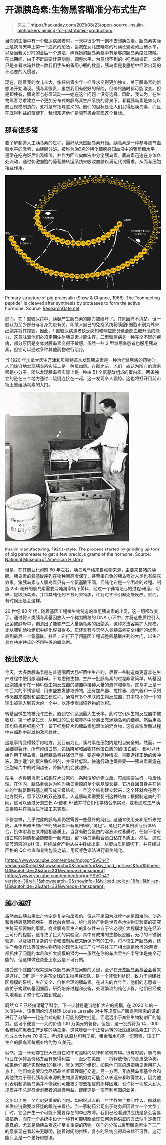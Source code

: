 # 开源胰岛素:生物黑客瞄准分布式生产

> 原文：<https://hackaday.com/2021/08/23/open-source-insulin-biohackers-aiming-for-distributed-production/>

当你的生活中有一个糖尿病患者时，一天中很少有一刻不去想胰岛素。胰岛素实际上是我每天早上第一个连贯的想法，当我在女儿还睡着的时候检查她的血糖水平，以及当我关灯时的最后一个想法，确保她的胰岛素泵中有足够的胰岛素度过夜晚。在此期间，由于不断需要计算剂量、调整水平、为意想不到的小吃添加校正，或者只是查看冰箱并数一数我们手头的备用小瓶的数量，胰岛素是我思想中经常出现的不必要的入侵者。

现在，随着我的女儿长大，像任何青少年一样寻求变得更加独立，关于胰岛素的新想法开始涌现。胰岛素很贵，虽然我们有很好的保险，但价格随时都可能改变。但是即使有，胰岛素也必须流动——她在这个问题上没有选择。因此，我认为，在生物黑客寻求建立一个更加分布式的胰岛素生产系统的背景下，看看胰岛素是如何以商业规模制造的，这将是有指导意义的。他们的目标是让人们买得起胰岛素，而且在既得利益的驱使下，我想知道他们是否有机会实现这个目标。

## 那有很多猪

要了解制造人工胰岛素的过程，最好从天然胰岛素开始。胰岛素是一种参与调节血糖水平的激素，由胰腺分泌。被称为β细胞的特化细胞感知血液中的葡萄糖水平，通常在吃完饭后出现峰值，并作为回应向血液中分泌胰岛素。胰岛素迅速在身体各处流动，通过刺激细胞的葡萄糖转运系统来吸收血糖以满足代谢需求，从而与细胞相互作用。

[![](img/d52d1017a9bcd1523c3ad2620e9b1c11.png)](https://hackaday.com/wp-content/uploads/2021/07/porcine-proinsulin.png)

Primary structure of pig proinsulin (Show & Chance, 1968). The “connecting peptide” is cleaved after synthesis by proteases to form the active hormone. Source: [ResearchGate.net](https://www.researchgate.net/figure/Primary-structure-of-pig-proinsulin-Show-Chance-1968-The-sequence-of-pig-insulin-is_fig1_19639515)

然而，在 1 型糖尿病中，胰腺产生胰岛素的能力被破坏了。其原因尚不清楚，但一般认为至少部分与自身免疫有关，即某人自己的免疫系统将胰腺β细胞识别为外来细胞并将其摧毁。因此，1 型糖尿病患者缺乏感知和响应部分或全部血糖升高的能力，这意味着他们必须定期注射胰岛素才能生存。二型糖尿病是一种完全不同的疾病，部分原因是身体对胰岛素变得不敏感。虽然一些 2 型糖尿病患者也服用胰岛素，但它可以通过多种其他药物进行治疗。

当 1920 年加拿大医生万津和贝斯特首次发现胰岛素是一种治疗糖尿病的药物时，人们惊讶地发现胰岛素实际上是一种蛋白质。在那之前，人们一直认为所有的激素都是小分子，所以发现胰岛素实际上是一种由 51 个氨基酸组成的蛋白质，两条独立的链在三个地方通过二硫键连接在一起，这一发现令人震惊。这也将打开目前市场上重组胰岛素的大门。

[![](img/af2115e7734a085d6afe09403ec9c464.png)](https://hackaday.com/wp-content/uploads/2021/07/porcine-insulin-production.jpg)

Insulin manufacturing, 1920s-style. The process started by grinding up tons of pig pancreases to get a few precious grams of the hormone. Source: [National Museum of American History](https://americanhistory.si.edu/blog/2013/11/two-tons-of-pig-parts-making-insulin-in-the-1920s.html)

但是，在其商业化的前 60 年左右，胰岛素严格来自动物来源，主要来自猪的胰腺。胰岛素的氨基酸序列在物种间高度保守，甚至来自鱼的胰岛素对人类也有临床效果。猪胰岛素与人胰岛素只有一个氨基酸不同，但纯化它是一个困难的过程。制造 250 毫升的胰岛素需要两吨屠宰场下脚料，经过一个非常恶心的过程:研磨、切碎、提取胰岛素，并将其纯化到不含污染物质，注射时不会引起免疫反应。然而，有时候还是会这样。

20 世纪 80 年代，随着基因工程微生物制造的重组胰岛素的出现，这一切都改变了。通过将人类胰岛素基因放入一个称为质粒的 DNA 小环中，并将这些质粒引入细菌或酵母中，创造出了能够产生大量胰岛素的细胞系，这种方法容易扩大规模，比从哺乳动物组织中纯化容易得多。它还具有与天然人类胰岛素完全相同的优势，直到最后一个氨基酸。并且，它打开了用基因工程调整氨基酸序列的大门，以生产具有特定特征的不同种类的胰岛素。

## 按比例放大

今天，大多数胰岛素是在普通细菌大肠杆菌中生产的，尽管一些制造商更喜欢在生产过程中使用酿酒酵母。不考虑微生物，生产一批胰岛素的过程非常简单。转基因细胞被用于在一种叫做生物反应器的装置中接种大量的液体培养基。这基本上是一个巨大的不锈钢罐，用来盛放发酵培养物，还有加热器、搅拌器、通气器和一系列传感器来控制和监控生长过程。通常有多个串联的生物反应器，其中较小的一个的输出被输入到较大的一个中，以逐步增加培养物的体积。

转基因微生物被允许生长，直到它们达到最大生长率，此时它们从生物反应器中被收获。第一步是过滤，从用过的生长培养基中分离出充满胰岛素的细胞。然后用高压均质机将细胞分开，留下细胞碎片和胰岛素包涵体的混合物，这有点像发酵过程中在细胞中形成的激素晶体。

这是事情变得棘手的地方。到目前为止，胰岛素在细胞内是相当安全的。然而，一旦细胞裂开，所有的蛋白质，包括降解和回收其他蛋白质的酶(蛋白酶)，都可以开始作用于胰岛素，降解胰岛素并降低产量。要避免这种情况，需要选择正确的缓冲液，添加适当的蛋白酶抑制剂，并保持低温。快速行动也很重要——胰岛素暴露在细胞碎片中的时间越长，降解的机会就越多。

在进一步将胰岛素与细胞碎片分离的一系列溶解步骤之后，可能需要进行一轮后处理。在体内，胰岛素表达为称为胰岛素原的单个氨基酸长链，它折叠回自身并在远处的半胱氨酸残基之间形成三级结构。一旦这个结构建立起来，这个环就会在两个地方裂开，留下活跃的双链激素。人造胰岛素需要复制这种结构；根据制造商的不同，这可以通过分别生长 A-链和 B-链并将它们化学结合来实现，或者通过生产胰岛素原并在事后进行加工来实现。

不管怎样，几乎完成的胰岛素仍然需要一些最终的纯化。这通常使用亲和层析来完成，其中由微生物产生的胰岛素带有蛋白质的“尾巴”。尾巴允许蛋白质与抗体结合，抗体附着在某种固相基质上。当含有融合蛋白的溶液流过基质时，任何不带有蛋白尾的物质都会随废物一起流出，留下胰岛素融合蛋白粘在基质上。然后，通过调节溶液的 pH 值，将纯融合产物从柱中释放出来，从蛋白质尾部切下，并在经过严格的 QC 检查和最终包装之前，用反相色谱法进行最终纯化。

 [https://www.youtube.com/embed/nqkggYSVCh4?version=3&rel=1&showsearch=0&showinfo=1&iv_load_policy=1&fs=1&hl=en-US&autohide=2&start=331&wmode=transparent](https://www.youtube.com/embed/nqkggYSVCh4?version=3&rel=1&showsearch=0&showinfo=1&iv_load_policy=1&fs=1&hl=en-US&autohide=2&start=331&wmode=transparent)



## 越小越好

虽然商业胰岛素生产肯定是复杂和昂贵的，但这不是因为过程本身是困难的。创造和维持转基因细胞系，表达融合蛋白，纯化最终产物是世界各地生物实验室的研究生每天都要做的事情。商业胰岛素生产的复杂性来自于它必须扩大规模才能在经济上可行的程度，这导致了巨大的实验室，其中有成排的生物反应器，无尽的不锈钢管道，以及极其复杂的命令和控制系统来确保所有的工作。将不仅生产胰岛素，还生产免疫疗法等其他生物药物的现代生物工厂与半导体工厂相比较是恰当的:两者都抓住了问题的本质和扩大规模的潜力——虽然在你的车库里生产半导体是完全可能的，但这样做在商业上永远是不可行的。

接受这个残酷的现实是解决胰岛素供应问题的关键，至少在[开放胰岛素基金会](https://openinsulin.org/)看来是这样。OIF 是一个遍布全球的生物黑客团队，是一个非营利组织，致力于创建社区规模的系统，生产安全、价格合理的胰岛素。在过去的六年里，他们的志愿者一直忙于构建转基因细菌，研究培养过程和设备，处理繁琐的纯化步骤，他们已经成功地看到了整个过程直到成品。

既然 OIF 已经搞清楚了科学，下一步就是适当地扩大它的规模。在 2020 年的一次演讲中，该集团的沟通经理 Louise Lassalle 对中等规模生产胰岛素所需的设备进行了分解——比在台式电脑上可能的更大批量，但远远小于商业生物制剂厂的能力。这可不便宜——大约价值 100 万美元的装备。但是，这一投资将为 14，000 名糖尿病患者生产足够的胰岛素，这意味着一个正常运转的社区级胰岛素工厂的人均成本大约为 70 美元。考虑到从原材料到工资、租金和水电等一切因素，该工厂生产的胰岛素每瓶价格约为 6 美元。

诚然，这一计划存在巨大且潜在的不可逾越的法律和监管障碍。很有可能，胰岛素行业在保持高价格方面有既得利益——至少在美国——将释放他们的合法战争狗，如果他们接近实现他们的目标，就关闭这个组织。如果他们真的想把胰岛素用在人身上，他们肯定要和食品药品监督管理局打交道。另一方面，开放胰岛素基金会和其他致力于替代胰岛素来源的生物黑客的努力可能会从长远来看取得胜利，因为他们表明制造胰岛素并不像我们可能被引导去相信的那样困难，也许将一切放大到大规模并不总是符合消费者的最佳利益，即使这是一项有利可图的业务。

这引出了另一个可能更重要的问题。如果说过去的一年半教会了我们什么，那就是长供应链需要以怀疑的眼光来看待。当一家制药公司出于财务原因建立一个大型工厂时，它会产生一个可能不需要存在的单点故障。我们已经看到供应线是多么容易被掐断，而在一个系统中设计一种有可能切断全球任何药物供应的方法似乎是极其愚蠢的，尤其是像胰岛素这样至关重要的药物。OIF 的分布式微型胰岛素生产工厂的愿景现在看起来更聪明，随着时间的推移，复杂的系统变得越来越不可靠，这可能只会是一个更好的想法。